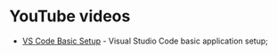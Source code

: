 # YouTube videos

- [VS Code Basic Setup](https://www.youtube.com/watch?v=nxCLXMBl4e4) - Visual Studio Code basic application setup;
